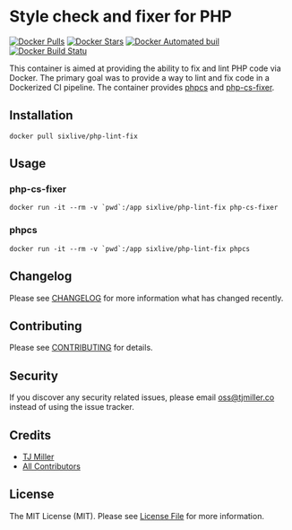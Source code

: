 # Style check and fixer for PHP

[![Docker Pulls](https://img.shields.io/docker/pulls/sixlive/php-lint-fix.svg)](https://hub.docker.com/r/sixlive/php-lint-fix)
[![Docker Stars](https://img.shields.io/docker/stars/sixlive/php-lint-fix.svg)](https://hub.docker.com/r/sixlive/php-lint-fix)
[![Docker Automated buil](https://img.shields.io/docker/automated/sixlive/php-lint-fix.svg)](https://hub.docker.com/r/sixlive/php-lint-fix)
[![Docker Build Statu](https://img.shields.io/docker/build/sixlive/php-lint-fix.svg)](https://hub.docker.com/r/sixlive/php-lint-fix)

This container is aimed at providing the ability to fix and lint PHP code via Docker. The primary goal was to provide a way to lint and fix code in a Dockerized CI pipeline. The container provides [phpcs](https://github.com/squizlabs/PHP_CodeSniffer) and [php-cs-fixer](https://github.com/FriendsOfPHP/PHP-CS-Fixer).

## Installation

```shell
docker pull sixlive/php-lint-fix
```

## Usage
### php-cs-fixer
```shell
docker run -it --rm -v `pwd`:/app sixlive/php-lint-fix php-cs-fixer
```

### phpcs
```shell
docker run -it --rm -v `pwd`:/app sixlive/php-lint-fix phpcs
```

## Changelog

Please see [CHANGELOG](CHANGELOG.md) for more information what has changed recently.

## Contributing

Please see [CONTRIBUTING](CONTRIBUTING.md) for details.

## Security

If you discover any security related issues, please email oss@tjmiller.co instead of using the issue tracker.

## Credits

- [TJ Miller](https://github.com/sixlive)
- [All Contributors](../../contributors)

## License

The MIT License (MIT). Please see [License File](LICENSE.md) for more information.
